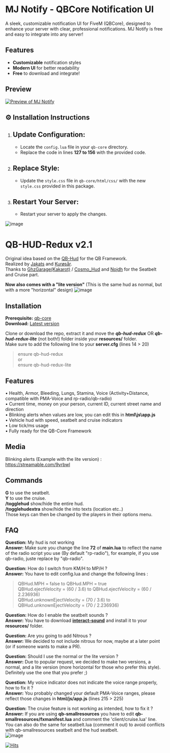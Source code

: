 # MJ Notify - QBCore Notification UI

A sleek, customizable notification UI for FiveM (QBCore), designed to enhance your server with clear, professional notifications. MJ Notify is free and easy to integrate into any server!

## Features
- **Customizable** notification styles
- **Modern UI** for better readability
- **Free** to download and integrate!

## Preview

[![Preview of MJ Notify](https://img.youtube.com/vi/pKYESv4-OwI/maxresdefault.jpg)](https://www.youtube.com/watch?v=pKYESv4-OwI)

## ⚙️ Installation Instructions 

1. ## Update Configuration: 
   - Locate the `config.lua` file in your `qb-core` directory.  
   - Replace the code in lines **127 to 156** with the provided code.

2. ## Replace Style:  
   - Update the `style.css` file in `qb-core/html/css/` with the new `style.css` provided in this package.

3. ## Restart Your Server: 
   - Restart your server to apply the changes.

![image](https://imgur.com/qY5wBm8)
# QB-HUD-Redux v2.1
Original idea based on the [QB-Hud](https://github.com/qbcore-framework/qb-hud) for the QB Framework.  
Realized by [Jakats](https://github.com/Jakats) and [Kurøsår](https://github.com/Kurosar/).  
Thanks to [GhzGarage(Kakarot)](https://github.com/GhzGarage/) / [Cosmo_Hud](https://github.com/GhzGarage/cosmo_hud) and [Nojdh](https://github.com/nojdh/cosmo_hud) for the Seatbelt and Cruise part.  

**Now also comes with a "lite version"** (This is the same hud as normal, but with a more "horizontal" design)
![image](https://i.imgur.com/f5wIne5.png)


## Installation
**Prerequisite:** [qb-core](https://github.com/qbcore-framework/qb-core)  
**Download:** [Latest version](https://github.com/Kurosar/qb-hud-redux/releases/latest)  

Clone or download the repo, extract it and move the ***qb-hud-redux*** OR ***qb-hud-redux-lite*** (not both!) folder inside your **resources/** folder.  
Make sure to add  the following line to your **server.cfg** (lines 14 > 20)  
> ensure qb-hud-redux  
or  
> ensure qb-hud-redux-lite  

## Features
• Health, Armor, Bleeding, Lungs, Stamina, Voice (Activity+Distance, compatible with PMA-Voice and rp-radio/qb-radio)  
• Current time, money on your person, current ID, current street name and direction  
• Blinking alerts when values are low, you can edit this in **html\js\app.js**  
• Vehicle hud with speed, seatbelt and cruise indicators  
• Low tick/ms usage  
• Fully ready for the QB-Core Framework  

## Media
Blinking alerts (Example with the lite version) :  
https://streamable.com/9vrbwl

## Commands  
**G** to use the seatbelt.  
**Y** to use the cruise.  
**/togglehud** show/hide the entire hud.  
**/togglehudextra** show/hide the into texts (location etc..)  
Those keys can then be changed by the players in their options menu.  

## FAQ
**Question:** My hud is not working  
**Answer:** Make sure you change the line **72** of **main.lua** to reflect the name of the radio script you use (By default "rp-radio"), for example, if you use qb-radio, juste replace by "qb-radio".  

**Question:** How do I switch from KM/H to MP/H ?  
**Answer:** You have to edit config.lua and change the following lines :   
> QBHud.MPH = false to QBHud.MPH = true  
> QBHud.ejectVelocity = (60 / 3.6) to QBHud.ejectVelocity = (60 / 2.236936)  
> QBHud.unknownEjectVelocity = (70 / 3.6) to QBHud.unknownEjectVelocity = (70 / 2.236936)  

**Question:** How do I enable the seatbelt sounds ?  
**Answer:** You have to download **[interact-sound](https://cdn.discordapp.com/attachments/831653036148654101/862145450865459200/interact-sound.zip)** and install it to your **resources/** folder.  

**Question:** Are you going to add Nitrous ?  
**Answer:** We decided to not include nitrous for now, maybe at a later point (or if someone wants to make a PR).  

**Question:** Should I use the normal or the lite version ?  
**Answer:** Due to popular request, we decided to make two versions, a normal, and a lite version (more horizontal for those who prefer this style).  
Definitely use the one that you prefer ;)  

**Question:** My voice indicator does not indicate the voice range properly, how to fix it ?  
**Answer:** You probably changed your default PMA-Voice ranges, please reflect those changes in **html/js/app.js** (lines 215 > 225)  

**Question:** The cruise feature is not working as intended, how to fix it ?  
**Answer:** If you are using **qb-smallresources** you have to edit **qb-smallresources/fxmanifest.lua** and comment the 'client/cruise.lua' line.  
You can also do the same for seatbelt.lua (comment it out) to avoid conflicts with qb-smallresources seatbelt and the hud seatbelt.  
![image](https://user-images.githubusercontent.com/4887819/126051690-67598943-7a55-4108-bb23-117dea32876c.png)


[![Hits](https://hits.seeyoufarm.com/api/count/incr/badge.svg?url=https%3A%2F%2Fgithub.com%2FKurosar%2Fqb-hud-redux&count_bg=%2334BCF6&title_bg=%23555555&icon=github.svg&icon_color=%23E7E7E7&title=VISITORS&edge_flat=true)](https://hits.seeyoufarm.com)

